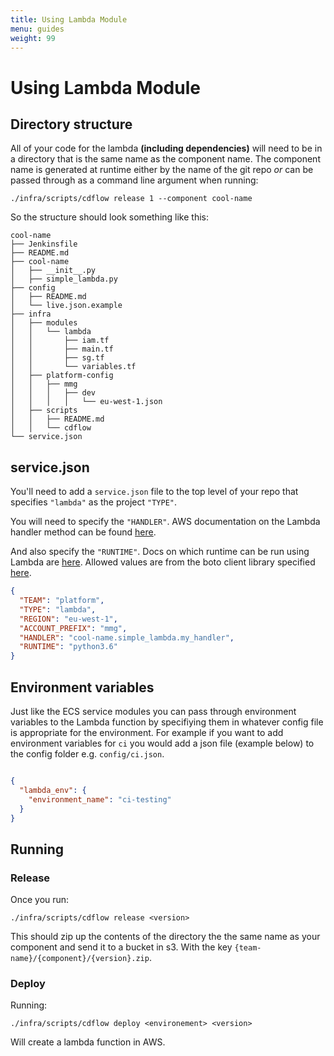```yaml
---
title: Using Lambda Module
menu: guides
weight: 99
---
```


# Using Lambda Module

## Directory structure

All of your code for the lambda **(including dependencies)** will need to be in a directory that is the same name as the component name.
The component name is generated at runtime either by the name of the git repo _or_ can be passed through as a command line argument when running:
```shell
./infra/scripts/cdflow release 1 --component cool-name
```
So the structure should look something like this:
```
cool-name
├── Jenkinsfile
├── README.md
├── cool-name
│   ├── __init__.py
│   ├── simple_lambda.py
├── config
│   ├── README.md
│   └── live.json.example
├── infra
│   ├── modules
│   │   └── lambda
│   │       ├── iam.tf
│   │       ├── main.tf
│   │       ├── sg.tf
│   │       └── variables.tf
│   ├── platform-config
│   │   ├── mmg
│   │   │   ├── dev
│   │   │   │   └── eu-west-1.json
│   ├── scripts
│   │   ├── README.md
│   │   └── cdflow
└── service.json
```

## service.json

You'll need to add a `service.json` file to the top level of your repo that specifies `"lambda"` as the project `"TYPE"`. 

You will need to specify the `"HANDLER"`. AWS documentation on the Lambda handler method can be found [here](http://docs.aws.amazon.com/lambda/latest/dg/programming-model-v2.html).

And also specify the `"RUNTIME"`. Docs on which runtime can be run using Lambda are [here](http://docs.aws.amazon.com/lambda/latest/dg/lambda-app.html). Allowed values are from the boto client library specified [here](http://boto3.readthedocs.io/en/latest/reference/services/lambda.html#Lambda.Client.create_function).

```json
{
  "TEAM": "platform",
  "TYPE": "lambda",
  "REGION": "eu-west-1",
  "ACCOUNT_PREFIX": "mmg",
  "HANDLER": "cool-name.simple_lambda.my_handler",
  "RUNTIME": "python3.6"
}
```
## Environment variables

Just like the ECS service modules you can pass through environment variables to the Lambda function by 
specifiying them in whatever config file is appropriate for the environment. For example if you want to add
environment variables for `ci` you would add a json file (example below) to the config folder e.g. `config/ci.json`.

```json

{
  "lambda_env": {
    "environment_name": "ci-testing"
  }
}
```

## Running
### Release
Once you run:
```shell
./infra/scripts/cdflow release <version>
```
This should zip up the contents of the directory the the same name as your component and send it to a bucket in s3. With the key `{team-name}/{component}/{version}.zip`.
### Deploy
Running:
```shell
./infra/scripts/cdflow deploy <environement> <version>
```
Will create a lambda function in AWS.